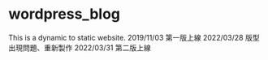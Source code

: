 # wordpress_blog
This is a dynamic to static website.
2019/11/03 第一版上線
2022/03/28 版型出現問題、重新製作
2022/03/31 第二版上線